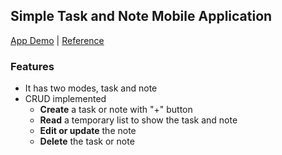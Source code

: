 ## Simple Task and Note Mobile Application

[App Demo](https://drive.google.com/file/d/1TWx4CysigaA55-yl3hsFtE6Nbn__SIMb/view?usp=sharing) | [Reference](https://youtu.be/VfdTUKt21Ls?si=71sdktJIFOroJHw4)

### Features

- It has two modes, task and note
- CRUD implemented
  - **Create** a task or note with "+" button
  - **Read** a temporary list to show the task and note
  - **Edit or update** the note
  - **Delete** the task or note
